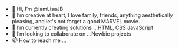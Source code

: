 - 👋 Hi, I’m @iamLisaJB
- 👀 I’m creative at heart, I love family, friends, anything aesthetically pleasing, and let's not forget a good MARVEL movie.
- 🌱 I’m currently creating solutions ...HTML, CSS JavaScript
- 💞️ I’m looking to collaborate on ...Newbie projects
- 📫 How to reach me ...

<!---
RascalCatalinaPope/CatalinaPope is a ✨ special ✨ repository because its `README.md` (this file) appears on your GitHub profile.
You can click the Preview link to take a look at your changes.
--->
